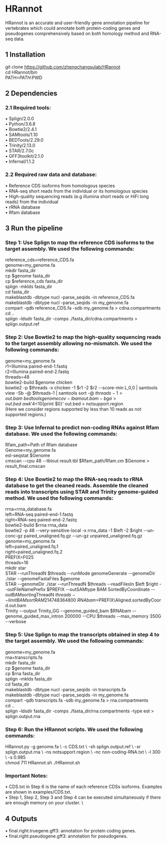 # HRannot
HRannot is an accurate and user-friendly gene annotation pipeline for vertebrates which could annotate both protein-coding genes and pseudogenes comprehensively based on both homology method and RNA-seq data.

## 1 Installation

git clone https://github.com/zhengchangsulab/HRannot \
cd HRannot/bin \
PATH=$PATH:$PWD

## 2 Dependencies
### 2.1 Required tools:
•	Splign/2.0.0\
•	Python/3.6.8\
•	Bowtie2/2.4.1\
•	SAMtools/1.10\
•	BEDTools/2.29.0\
•	Trinity/2.13.0\
•	STAR/2.7.0c\
•	GFF3toolkit/2.1.0\
•	Infernal/1.1.2

### 2.2 Required raw data and database:
•	Reference CDS isoforms from homologous species\
•	RNA-seq short reads from the individual or its homologous species\
•	High-quality sequencing reads (e.g illumina short reads or HiFi long reads) from the individual\
•	rRNA database\
•	Rfam database

## 3 Run the pipeline
### Step 1: Use Splign to map the reference CDS isoforms to the target assembly. We used the following commands:
reference_cds=reference_CDS.fa\
genome=my_genome.fa\
mkdir fasta_dir\
cp $genome fasta_dir\
cp $reference_cds fasta_dir\
splign -mklds fasta_dir\
cd fasta_dir\
makeblastdb -dbtype nucl -parse_seqids -in reference_CDS.fa\
makeblastdb -dbtype nucl -parse_seqids -in my_genome.fa\
compart -qdb reference_CDS.fa -sdb my_genome.fa > cdna.compartments\
cd ..\
splign -ldsdir fasta_dir -comps ./fasta_dir/cdna.compartments > splign.output.ref

### Step 2: Use Bowtie2 to map the high-quality sequencing reads to the target assembly allowing no-mismatch. We used the following commands:
genome=my_genome.fa\
r1=Illumina paired-end-1.fastq\
r2=Illumina paired-end-2.fastq\
threads=48\
bowtie2-build $genome chicken\
bowtie2 -p $threads -x chicken -1 $r1 -2 $r2 --score-min L,0,0 | samtools view -Sb -@ $threads-1 | samtools sort -@ $threads-1 > out.bam\
bedtools genomecov -ibam out.bam -bga > out.bed\
awk '$4<10{print $0}' out.bed > notsupport.region \
(Here we consider regions supported by less than 10 reads as not supported regions.)

### Step 3: Use Infernal to predict non-coding RNAs against Rfam database. We used the following commands:
Rfam_path=Path of Rfam database\
Genome=my_genome.fa\
esl-seqstat $Genome\
cmscan --cpu 48 --tblout result.tbl $Rfam_path/Rfam.cm $Genome > result_final.cmscan

### Step 4: Use Bowtie2 to map the RNA-seq reads to rRNA database to get the cleaned reads. Assemble the cleaned reads into transcripts using STAR and Trinity genome-guided method. We used the following commands:
rrna=rrna_database.fa\
left=RNA-seq paired-end-1.fastq\
right=RNA-seq paired-end-2.fastq\
bowtie2-build $rrna rrna_data\
bowtie2 -p 48 --very-sensitive-local -x rrna_data -1 $left -2 $right --un-conc-gz paired_unaligned.fq.gz --un-gz unpaired_unaligned.fq.gz\
genome=my_genome.fa\
left=paired_unaligned.fq.1\
right=paired_unaligned.fq.2\
PREFIX=F025\
threads=16\
mkdir star\
STAR --runThreadN $threads --runMode genomeGenerate --genomeDir ./star --genomeFastaFiles $genome\
STAR --genomeDir ./star --runThreadN $threads --readFilesIn $left $right --outFileNamePrefix $PREFIX --outSAMtype BAM SortedByCoordinate --outBAMsortingThreadN $threads --limitBAMsortRAM 214748364800\
RNAbam=$PREFIX\Aligned.sortedByCoord.out.bam\
Trinity --output Trinity_GG --genome_guided_bam $RNAbam --genome_guided_max_intron 200000 --CPU $threads --max_memory 350G --verbose

### Step 5: Use Splign to map the transcripts obtained in step 4 to the target assembly. We used the following commands:
genome=my_genome.fa\
rna=transcripts.fa\
mkdir fasta_dir\
cp $genome fasta_dir\
cp $rna fasta_dir\
splign -mklds fasta_dir\
cd fasta_dir\
makeblastdb -dbtype nucl -parse_seqids -in transcripts.fa\
makeblastdb -dbtype nucl -parse_seqids -in my_genome.fa\
compart -qdb transcripts.fa -sdb my_genome.fa > rna.compartments\
cd ..\
splign -ldsdir fasta_dir -comps ./fasta_dir/rna.compartments -type est > splign.output.rna

### Step 6: Run the HRannot scripts. We used the following commands:
HRannot.py -g genome.fa \\
	-c CDS.txt \\
	-sh splign.output.ref \\
	-sr splign.output.rna \\
	-ns notsupport.region \\
	-nc non-coding-RNA.txt \\
	-l 300 \\
	-s 0.985 \
chmod 711 HRannot.sh
./HRannot.sh

### Important Notes:
• CDS.txt in Step 6 is the name of each reference CDSs isoforms. Examples are shown in examples/CDS.txt. \
• Step 1, Step 2, Step 3 and Step 4 can be executed simultaneously if there are enough memory on your cluster. \

## 4 Outputs
•	final.right.truegene.gff3: annotation for protein coding genes.\
•	final.right.pseudogene.gff3: annotation for pseudogenes.
